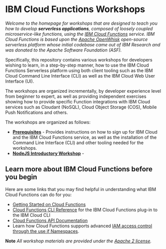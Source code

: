 <!--
#
# Licensed to the Apache Software Foundation (ASF) under one or more
# contributor license agreements.  See the NOTICE file distributed with
# this work for additional information regarding copyright ownership.
# The ASF licenses this file to You under the Apache License, Version 2.0
# (the "License"); you may not use this file except in compliance with
# the License.  You may obtain a copy of the License at
#
#     http://www.apache.org/licenses/LICENSE-2.0
#
# Unless required by applicable law or agreed to in writing, software
# distributed under the License is distributed on an "AS IS" BASIS,
# WITHOUT WARRANTIES OR CONDITIONS OF ANY KIND, either express or implied.
# See the License for the specific language governing permissions and
# limitations under the License.
#
-->

# IBM Cloud Functions Workshops

*Welcome to the homepage for workshops that are designed to teach you how to develop **serverless applications**, composed of loosely coupled microservice-like functions, using the [IBM Cloud Functions](https://cloud.ibm.com/functions) service. IBM Cloud Functions is based upon the [Apache OpenWhisk](https://openwhisk.apache.org/) open-source serverless platform whose initial codebase came out of IBM Research and was donated to the Apache Software Foundation (ASF).*

Specifically, this repository contains various workshops for developers wishing to learn, in a step-by-step manner, how to use the IBM Cloud Functions Serverless platform using both client tooling such as the IBM Cloud Command Line Interface (CLI) as well as the IBM Cloud Web User Interface (UI).

The workshops are organized incrementally, by developer experience level from beginner to expert, as well as providing independent exercises showing how to provide specific Function integrations with IBM Cloud services such as Cloudant (NoSQL), Cloud Object Storage (COS), Mobile Push Notifications and others.

The workshops are organized as follows:

* [**Prerequisites**](prereqs/README.md) - Provides instructions on how to sign up for IBM Cloud and the IBM Cloud Functions service, as well as the installation of the Command Line Interface (CLI) and other tooling needed for the workshops.
* [**NodeJS Introductory Workshop**](101-workshop-nodejs/README.md) -

## Learn more about IBM Cloud Functions before you begin

Here are some links that you may find helpful in understanding what IBM Cloud Functions can do for you:

* [Getting Started on Cloud Functions](https://cloud.ibm.com/docs/openwhisk?topic=cloud-functions-getting-started)
* [Cloud Functions CLI Reference](https://cloud.ibm.com/docs/cloud-functions-cli-plugin/cloud-functions-cli-plugin-functions-cli?topic=cloud-functions-cli-plugin-functions-cli) for the IBM Cloud Functions plug-in to the IBM Cloud CLI
* [Cloud Functions API Documentation](https://cloud.ibm.com/apidocs/functions)
* Learn how Cloud Functions supports advanced [IAM access control through the use if Namespaces](https://cloud.ibm.com/docs/openwhisk?topic=cloud-functions-namespaces#targeting-namespaces).

**Note** _All workshop materials are provided under the [Apache 2 license](LICENSE)._
